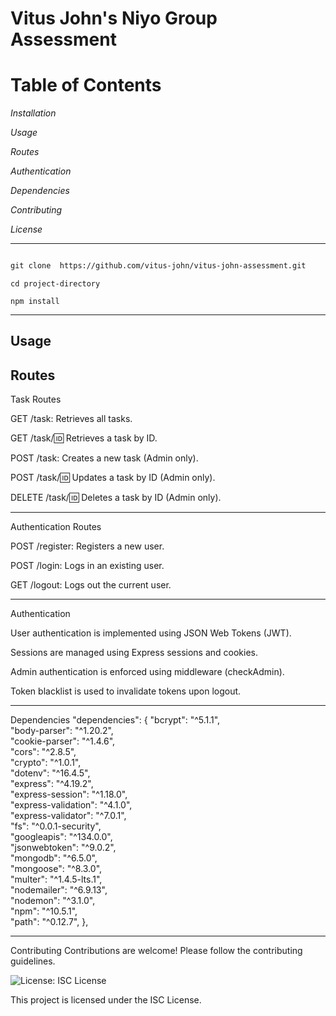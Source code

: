 <h1> Vitus John's Niyo Group Assessment</h1>

<h1>Table of Contents</h1>

<i>Installation</i>

<i>Usage</i>

<i>Routes</i>

<i>Authentication</i>

<i>Dependencies</i>

<i>Contributing</i>

<i>License</i>
<hr>

```markdown

git clone  https://github.com/vitus-john/vitus-john-assessment.git
```

```
cd project-directory

npm install
```
<hr>
<h2>Usage</h2>


<h2>Routes</h2>

Task Routes

GET /task: Retrieves all tasks.

GET /task/:id: Retrieves a task by ID.

POST /task: Creates a new task (Admin only).

POST /task/:id: Updates a task by ID (Admin only).

DELETE /task/:id: Deletes a task by ID (Admin only).
<hr>

Authentication Routes

POST /register: Registers a new user.

POST /login: Logs in an existing user.

GET /logout: Logs out the current user.
<hr>

Authentication

User authentication is implemented using JSON Web Tokens (JWT).

Sessions are managed using Express sessions and cookies.

Admin authentication is enforced using middleware (checkAdmin).

Token blacklist is used to invalidate tokens upon logout.
<hr>

Dependencies
 "dependencies": {
    "bcrypt": "^5.1.1",</br>
    "body-parser": "^1.20.2",</br>
    "cookie-parser": "^1.4.6",</br>
    "cors": "^2.8.5",</br>
    "crypto": "^1.0.1",</br>
    "dotenv": "^16.4.5",</br>
    "express": "^4.19.2",</br>
    "express-session": "^1.18.0",</br>
    "express-validation": "^4.1.0",</br>
    "express-validator": "^7.0.1",</br>
    "fs": "^0.0.1-security",</br>
    "googleapis": "^134.0.0",</br>
    "jsonwebtoken": "^9.0.2",</br>
    "mongodb": "^6.5.0",</br>
    "mongoose": "^8.3.0",</br>
    "multer": "^1.4.5-lts.1",</br>
    "nodemailer": "^6.9.13",</br>
    "nodemon": "^3.1.0",</br>
    "npm": "^10.5.1",</br>
    "path": "^0.12.7",
  },
  <hr>
Contributing
Contributions are welcome! Please follow the contributing guidelines.

![License: ISC](https://img.shields.io/badge/License-ISC-blue.svg)
License

This project is licensed under the ISC License.

